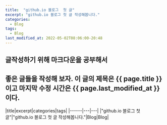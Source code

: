```yaml
---
title:  "github.io 블로그  첫 글"
excerpt: "github.io 블로그 첫 글 작성해봅니다."
categories:
  - Blog
tags:
  - Blog
last_modified_at: 2022-05-02T08:06:00-20:48
---
```

## 글작성하기 위해 마크다운을 공부해서 
좋은 글들을 작성해 보자.
이 글의 제목은 {{ page.title }}이고
마지막 수정 시간은 {{ page.last_modified_at }}이다.
---------------------------------
|title|excerpt|categories|tags|
|------|---|---|
|"github.io 블로그  첫 글"|"github.io 블로그 첫 글 작성해봅니다."|Blog|Blog|
